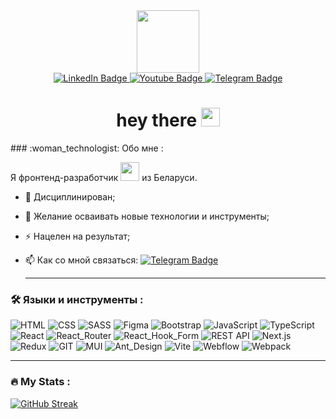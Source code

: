 <div id="header" align="center">
  <img src="https://media.giphy.com/media/M9gbBd9nbDrOTu1Mqx/giphy.gif" width="100"/>
  <div id="badges" align="center">
  <a href="https://www.linkedin.com/in/vitalik-babajanyan/">
    <img src="https://img.shields.io/badge/LinkedIn-blue?style=for-the-badge&logo=linkedin&logoColor=white" alt="LinkedIn Badge"/>
  </a>
  <a href="https://www.youtube.com/@user-em5wx6jx6d">
    <img src="https://img.shields.io/badge/YouTube-red?style=for-the-badge&logo=youtube&logoColor=white" alt="Youtube Badge"/>
  </a>
  <a href="https://t.me/vitaly/1822">
    <img src="https://img.shields.io/badge/Telegram-blue?style=for-the-badge&logo=telegram&logoColor=white" alt="Telegram Badge"/>
  </a>
</div>
<img src="https://komarev.com/ghpvc/?username=your-github-Babajanyan&style=flat-square&color=blue" alt=""/>
  <h1>
  hey there
  <img src="https://media.giphy.com/media/hvRJCLFzcasrR4ia7z/giphy.gif" width="30px"/>
</h1>
</div>
### :woman_technologist: Обо мне :

Я фронтенд-разработчик <img src="https://media.giphy.com/media/WUlplcMpOCEmTGBtBW/giphy.gif" width="30">  из Беларуси.
- :telescope: Дисциплинирован;

- :seedling: Желание осваивать новые технологии и инструменты;

- :zap: Нацелен на результат;

- :mailbox: Как со мной связаться:  [![Telegram Badge](https://img.shields.io/badge/Babajanyan-blue?style=flat&logo=Telegram&logoColor=white)](https://t.me/vitaly1822)

  ---

### :hammer_and_wrench: Языки и инструменты :
![HTML](https://img.shields.io/badge/html-6DA55F?style=for-the-badge&logo=html&logoColor=white)
![CSS](https://img.shields.io/badge/css-%23593d88.svg?style=for-the-badge&logo=css&logoColor=white)
![SASS](https://img.shields.io/badge/sass-black?style=for-the-badge&logo=sass&logoColor=white)
![Figma](https://img.shields.io/badge/figma-red?style=for-the-badge&logo=figma&logoColor=white)
![Bootstrap](https://img.shields.io/badge/bootstrap-%23E0234E.svg?style=for-the-badge&logo=bootstrap&logoColor=white)
![JavaScript](https://img.shields.io/badge/JavaScript-F7DF1E?style=for-the-badge&logo=javascript&logoColor=black)
![TypeScript](https://img.shields.io/badge/TypeSctipt-316192?style=for-the-badge&logo=typescript&logoColor=white)
![React](https://img.shields.io/badge/react-%2320232a.svg?style=for-the-badge&logo=react&logoColor=%2361DAFB)
![React_Router](https://img.shields.io/badge/react_router-F7DF1E?style=for-the-badge&logo=react_router&logoColor=black)
![React_Hook_Form](https://img.shields.io/badge/react_hook_form-6DA55F?style=for-the-badge&logo=react_hook_forml&logoColor=white)
![REST API](https://img.shields.io/badge/REST_API-%2320232a.svg?style=for-the-badge&logo=rest_api&logoColor=%2361DAFB)
![Next.js](https://img.shields.io/badge/next-%238DD6F9.svg?style=for-the-badge&logo=next&logoColor=black)
![Redux](https://img.shields.io/badge/redux-%23646CFF.svg?style=for-the-badge&logo=redux&logoColor=white)
![GIT](https://img.shields.io/badge/git-%230081CB.svg?style=for-the-badge&logo=git&logoColor=white)
![MUI](https://img.shields.io/badge/mui-%2338B2AC.svg?style=for-the-badge&logo=mui&logoColor=white)
![Ant_Design](https://img.shields.io/badge/ant_design-%23E0234E.svg?style=for-the-badge&logo=ant_design&logoColor=white)
![Vite](https://img.shields.io/badge/vite-%23646CFF.svg?style=for-the-badge&logo=vite&logoColor=white)
![Webflow](https://img.shields.io/badge/webflow-316192?style=for-the-badge&logo=webflow&logoColor=white)
![Webpack](https://img.shields.io/badge/webpack-%238DD6F9.svg?style=for-the-badge&logo=webpack&logoColor=black)

---

### :fire: My Stats :
[![GitHub Streak](https://github-readme-streak-stats.herokuapp.com?user=Babajanyan&hide_border=&locale=ru&date_format=M%20j%5B%2C%20Y%5D)](https://git.io/streak-stats)



